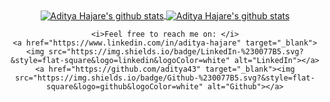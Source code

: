 <div align="center">
    <a href="https://github.com/aditya43">
    <img align="center" src=https://github-readme-stats.vercel.app/api?username=aditya43&show_icons=true&hide=prs,issues,contribs&theme=buefy" alt="Aditya Hajare's github stats" />
    </a>
    <a href="https://github.com/aditya43">
    <img align="center" src=https://github-readme-stats.vercel.app/api/top-langs?username=aditya43&theme=buefy" alt="Aditya Hajare's github stats" />
    </a>

    <i>Feel free to reach me on: </i>
    <a href="https://www.linkedin.com/in/aditya-hajare" target="_blank"><img src="https://img.shields.io/badge/LinkedIn-%230077B5.svg?&style=flat-square&logo=linkedin&logoColor=white" alt="LinkedIn"></a>
    <a href="https://github.com/aditya43" target="_blank"><img src="https://img.shields.io/badge/Github-%230077B5.svg?&style=flat-square&logo=github&logoColor=white" alt="Github"></a>
</div>
<!--
**aditya43/aditya43** is a ✨ _special_ ✨ repository because its `README.md` (this file) appears on your GitHub profile.

Here are some ideas to get you started:

- 🔭 I’m currently working on ...
- 🌱 I’m currently learning ...
- 👯 I’m looking to collaborate on ...
- 🤔 I’m looking for help with ...
- 💬 Ask me about ...
- 📫 How to reach me: ...
- 😄 Pronouns: ...
- ⚡ Fun fact: ...
-->
